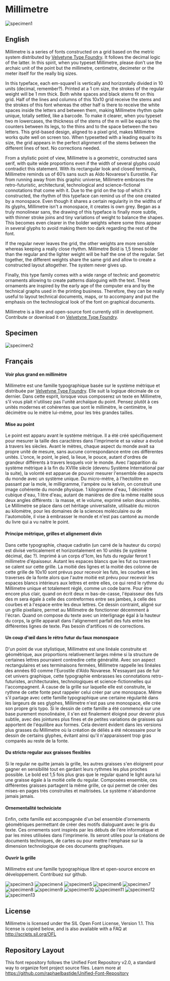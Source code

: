 # Millimetre

![specimen1](documentation/specimen/web/specimen_millimetre_web.png)

## English

Millimetre is a series of fonts constructed on a grid based on the metric system distributed by [Velvetyne Type Foundry](http://velvetyne.fr/fonts/millimetre/). It follows the decimal logic of the latter. In this spirit, when you typeset Millimetre, please don’t use the archaic unit of the point but the millimetre, centimetre, decimeter or the meter itself for the really big sizes.

In this typeface, each em-square1 is vertically and horizontally divided in 10 units (decimal, remember?). Printed at a 1 cm size, the strokes of the regular weight will be 1 mm thick. Both white spaces and black stems fit on this grid. Half of the lines and columns of this 10x10 grid receive the stems and the strokes of this font whereas the other half is there to receive the white spaces inside the letters and between them, making Millimetre rhythm quite unique, totally settled, like a barcode. To make it clearer, when you typeset two m lowercases, the thickness of the stems of the m will be equal to the counters between its legs, to the thins and to the space between the two letters. This grid-based design, aligned to a pixel grid, makes Millimetre works quite well on screen too. When typesetted with a leading equal to its size, the grid appears in the perfect alignment of the stems between the different lines of text. No corrections needed.

From a stylistic point of view, Millimetre is a geometric, constructed sans serif, with quite wide proportions even if the width of several glyphs could contradict this statement. With its rectangular look and closed terminals, Millimetre reminds us of 60’s sans such as Aldo Novarese's Eurostile. Far from running away from this graphic universe, Millimetre embraces the retro-futuristic, architectural, technological and science-fictional connotations that come with it. Due to the grid on the top of which it's constructed, the rhythm of this typeface can remind us of the one created by a monospace. Even though it shares  a certain regularity in the widths of its glyphs, Millimetre isn't a monospace, it creates is own grey. Began as a truly monolinear sans, the drawing of this typeface is finally more subtle, with thinner stroke joins and tiny variations of weight to balance the shapes. This becomes even clearer in the bolder weights where some thins appear in several glyphs to avoid making them too dark regarding the rest of the font.

If the regular never leaves the grid, the other weights are more sensible whereas keeping a really close rhythm. Millimetre Bold is 1,5 times bolder than the regular and the lighter weight will be half the one of the regular. Set together, the different weights share the same grid and allow to create a constructed layout altogether. The system never gives up.

Finally, this type family comes with a wide range of technic and geometric ornaments allowing to create patterns dialoguing with the text. These ornaments are inspired by the early age of the computer era and by the technical graphs used in the printing business. Therefore, they can be really useful to layout technical documents, maps, or to accompany and put the emphasis on the technological look of the font on graphical documents.

Millimetre is a libre and open-source font currently still
in development. Contribute or download it on [Velvetyne Type Foundry](http://velvetyne.fr/fonts/millimetre/).

## Specimen

![specimen2](https://github.com/jjjlllnnn/Millimetre/blob/master/documentation/specimen/web/specimen_millimetre_web2.png)

## Français


#### Voir plus grand en millimètre
Millimetre est une famille typographique basée sur le système métrique et distribuée par [Velvetyne Type Foundry](http://velvetyne.fr). Elle suit la logique décimale de ce dernier. Dans cette esprit, lorsque vous composerez un texte en Millimetre, s'il vous plait n'utilisez pas l'unité archaïque du point. Pensez plutôt à ces unités modernes et cohérentes que sont le millimètre, le centimètre, le décimètre ou le mètre lui-même, pour les très grandes tailles.

#### Mise au point
Le point est apparu avant le système métrique. Il a été créé spécifiquement pour mesurer la taille des caractères dans l'imprimerie et sa valeur a évolué à travers les siècles. Avant le mètres, chaque aspect du monde avait sa propre unité de mesure, sans aucune correspondance entre ces différentes unités. L'once, le point, le pied, la lieue, le pouce, autant d'ordres de grandeur différents à travers lesquels voir le monde. Avec l'apparition du système métrique à la fin du XVIIIe siècle (devenu Système International par la suite), la volonté est apparue de pouvoir mesurer l'ensemble des aspects du monde avec un système unique. Du micro-mètre, à l'hectolitre en passant par la mole, le milligramme, l'ampère ou le kelvin, on construit une image cohérente du monde physique. 1 kilogramme d'eau, 1 décimètre cubique d'eau, 1 litre d'eau, autant de manières de dire la même réalité sous deux angles différents : la masse, et le volume, exprimé selon deux unités. Le Millimetre se place dans cet héritage universaliste, utilisable du micron au kilomètre, pour les domaines de la sciences moléculaire ou de l'automobile, il vise à embrasser le monde et n'est pas cantoné au monde du livre qui a vu naitre le point.

#### Principe métrique, grilles et alignement divin
Dans cette typographie, chaque cadratin (un carré de la hauteur du corps) est divisé verticalement et horizontalement en 10 unités (le système décimal, dac ?). Imprimé à un corps d'1cm, les futs du regular feront 1 millimetre d'épaisseur. Autant les espaces blancs que les fut ou traverses se calent sur cette grille. La moitié des lignes et la moitié des colonne de cette grille de 10x10 sont prévus pour recevoir les futs, les courbes et les traverses de la fonte alors que l'autre moitié est prévu pour recevoir les espaces blancs intérieurs aux lettres et entre elles, ce qui rend le rythme du Millimetre unique et totalement réglé, comme un code barre. Pour être encore plus clair, quand on écrit deux m bas-de-casse, l'épaisseur des futs des m sera égale à celle des contreformes entre ses jambes, à celle des courbes et à l'espace entre les deux lettres. Ce dessin contraint, aligné sur un grille pixellaire, permet au  Millimetre de fonctionner décemment à l'écran. Quand on compose du texte avec un interlignage égal à la hauteur du corps, la grille apparait dans l'alignement parfait des futs entre les différentes lignes de texte. Pas besoin d'artifices ni de corrections.

#### Un coup d'œil dans le rétro futur du faux monospace
D'un point de vue stylistique, Millimetre est une linéale construite et géométrique, aux proportions relativement larges même si la structure de certaines lettres pourraient contredire cette généralité. Avec son aspect rectangulaires et ses terminaisons fermées, Millimetre rappelle les linéales des années 60 comme l'Eurostile d'Aldo Novarese. N'essayant pas de fuir cet univers graphique, cette typographie embrasses les connotations retro-futuristes, architecturales, technologiques et science-fictionnelles qui l'accompagnent. À cause de la grille sur laquelle elle est construite, le rythme de cette fonte peut rappeler celui créer par une monospace. Même s'il partage avec cette famille typographique une certaine régularité dans les largeurs de ses glyphes, Millimetre n'est pas une monospace, elle crée son propre gris typo. Si le dessin de cette famille a été commencé sur une base purement monolinéaire, il s'en est finalement éloigné pour devenir plus subtile, avec des jointures plus fines et de petites variations de graisses qui apportent de l'équilibre aux formes. Cela devient évident dans les versions plus grasses du Millimetre où la création de déliés a été nécessaire pour le dessin de certains glyphes, évitant ainsi qu'il n'apparaissent trop gras comparés au reste de la fonte.

#### Du stricto regular aux graisses flexibles
Si le regular ne quitte jamais la grille, les autres graisses s'en éloignent pour gagner en sensibilité tout en gardant leurs rythmes les plus proches possible. Le bold est 1,5 fois plus gras que le regular quand le light aura lui une graisse égale à la moitié celle du regular. Composées ensemble, ces différentes graisses partagent la même grille, ce qui permet de créer des mises-en pages très construites et maitrisées. Le système n'abandonne jamais jamais.

#### Ornementalité techniciste
Enfin, cette famille est accompagnée d'un bel ensemble d'ornements géométriques permettant de créer des motifs dialoguant avec le gris du texte. Ces ornements sont inspirés par les débuts de l'ère informatique et par les mires utilisées dans l'imprimerie. Ils seront utiles pour la créations de documents techniques, de cartes ou pour mettre l'emphase sur la dimension technologique de ces documents graphiques.

#### Ouvrir la grille
Millimetre est une famille typographique libre et open-source encore en développement. Contribuez sur github.

![specimen3](documentation/specimen/web/specimen_millimetre_web3.png)
![specimen4](documentation/specimen/web/specimen_millimetre_web4.png)
![specimen5](documentation/specimen/web/specimen_millimetre_web5.png)
![specimen6](documentation/specimen/web/specimen_millimetre_web6.png)
![specimen7](documentation/specimen/web/specimen_millimetre_web7.png)
![specimen8](documentation/specimen/web/specimen_millimetre_web8.png)
![specimen9](documentation/specimen/web/specimen_millimetre_web9.png)
![specimen10](documentation/specimen/web/specimen_millimetre_web10.png)
![specimen11](documentation/specimen/web/specimen_millimetre_web11.png)
![specimen12](documentation/specimen/web/specimen_millimetre_web12.png)
![specimen13](documentation/specimen/web/specimen_millimetre_web13.png)

## License

Millimetre is licensed under the SIL Open Font License, Version 1.1.
This license is copied below, and is also available with a FAQ at
http://scripts.sil.org/OFL

## Repository Layout

This font repository follows the Unified Font Repository v2.0,
a standard way to organize font project source files. Learn more at
https://github.com/raphaelbastide/Unified-Font-Repository
